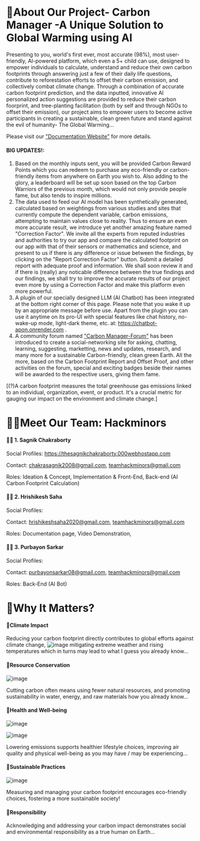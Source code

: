 # 🌳About Our Project- Carbon Manager -A Unique Solution to Global Warming using AI

Presenting to you, world's first ever, most accurate (98%), most user-friendly, AI-powered platform, which even a 5+ child can use, designed to empower individuals to calculate, understand and reduce their own carbon footprints through answering just a few of their daily life questions, contribute to reforestation efforts to offset their carbon emission, and collectively combat climate change. Through a combination of accurate carbon footprint prediction, and the data inputted, innovative AI personalized action suggestions are provided to reduce their carbon foorprint, and tree-planting facilitation (both by self and through NGOs to offset their emission), our project aims to empower users to become active participants in creating a sustainable, clean green future and stand against the evil of humanity- The Global Warming...

Please visit our ["Documentation Website"](https://teamhackminors.github.io) for more details.

#### BIG UPDATES!:
1. Based on the monthly inputs sent, you will be provided Carbon Reward Points which you can redeem to purchase any eco-friendly or carbon-friendly items from anywhere on Earth you wish to. Also adding to the glory, a leaderboard will be set up soon based on the top Carbon Warriors of the previous month, which would not only provide people fame, but also tends to inspire millions.
2. The data used to feed our AI model has been synthetically generated, calculated based on weightings from various studies and sites that currently compute the dependent variable, carbon emissions, attempting to maintain values close to reality. Thus to ensure an even more accurate result, we introduce yet another amazing feature named "Correction Factor". We invite all the experts from reputed industries and authorities to try our app and compare the calculated footprint on our app with that of their sensors or mathematics and science, and present to us if there is any difference or issue between the findings, by clicking on the "Report Correction Factor" button. Submit a detailed report with adequate proof and information. We shall soon review it and if there is (really) any noticable difference between the true findings and our findings, we shall try to improve the accurate results of our project even more by using a Correction Factor and make this platform even more powerful.
3. A plugin of our specially designed LLM (AI Chatbot) has been integrated at the bottom right corner of this page. Please note that you wake it up by an appropriate message before use. Apart from the plugin you can use it anytime on its pro-UI with special features like chat history, no-wake-up mode, light-dark theme, etc. at: https://chatbot-apon.onrender.com .
4. A community forum named ["Carbon Manager-Forum"](https://bit.ly/CarbonManagerForum) has been introduced to create a social-networking site for asking, chatting, learning, suggesting, marketting, news and updates, research, and many more for a sustainable Carbon-friendly, clean green Earth. All the more, based on the Carbon Footprint Report and Offset Proof, and other activities on the forum, special and exciting badges beside their names will be awarded to the respective users, giving them fame.

[(?)A carbon footprint measures the total greenhouse gas emissions linked to an individual, organization, event, or product. It's a crucial metric for gauging our impact on the environment and climate change.]

# 👨‍💻Meet Our Team: Hackminors
#### 🙋‍♂️ 1. Sagnik Chakraborty
Social Profiles: https://thesagnikchakraborty.000webhostapp.com

Contact: chakrasagnik2008@gmail.com, teamhackminors@gmail.com

Roles: Ideation & Concept, Implementation & Front-End, Back-end (AI Carbon Footprint Calculation)

#### 🙋‍♂️ 2. Hrishikesh Saha
Social Profiles:

Contact: hrishikeshsaha2020@gmail.com, teamhackminors@gmail.com

Roles: Documentation page, Video Demonstration, 

#### 🙋‍♂️ 3. Purbayon Sarkar
Social Profiles:

Contact: purbayonsarkar08@gmail.com, teamhackminors@gmail.com

Roles: Back-End (AI Bot)

# 🌳Why It Matters?

####  🍃Climate Impact
Reducing your carbon footprint directly contributes to global efforts against climate change, ![image](https://sdgs.un.org/sites/default/files/goals/E_SDG_Icons-13.jpg) mitigating extreme weather and rising temperatures which in turns may lead to what I guess you already know...

#### 🍃Resource Conservation
![image](https://sdgs.un.org/sites/default/files/goals/E_SDG_Icons-07.jpg)

Cutting carbon often means using fewer natural resources, and promoting sustainability in water, energy, and raw materials how you already know...

#### 🍃Health and Well-being
![image](https://sdgs.un.org/sites/default/files/goals/E_SDG_Icons-03.jpg)

![image](https://sdgs.un.org/sites/default/files/goals/E_SDG_Icons-15.jpg)

Lowering emissions supports healthier lifestyle choices, improving air quality and physical well-being as you may have / may be experiencing...

#### 🍃Sustainable Practices
![image](https://sdgs.un.org/sites/default/files/goals/E_SDG_Icons-11.jpg)

Measuring and managing your carbon footprint encourages eco-friendly choices, fostering a more sustainable society!

#### 🍃Responsibility
Acknowledging and addressing your carbon impact demonstrates social and environmental responsibility as a true human on Earth...
